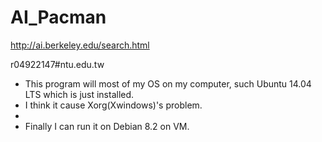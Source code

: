 # AI_Pacman
http://ai.berkeley.edu/search.html

r04922147#ntu.edu.tw

- This program will most of my OS on my computer, such Ubuntu 14.04 LTS which is just installed.
- I think it cause Xorg(Xwindows)'s problem.
-
- Finally I can run it on Debian 8.2 on VM.
